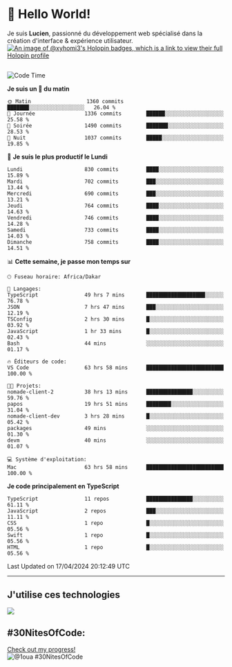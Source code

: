 # 👋 Hello World!

Je suis **Lucien**, passionné du développement web spécialisé dans la création d'interface & expérience utilisateur.
[![An image of @xyhomi3's Holopin badges, which is a link to view their full Holopin profile](https://holopin.me/xyhomi3)](https://holopin.io/@xyhomi3)

##

<!--START_SECTION:waka-->
![Code Time](http://img.shields.io/badge/Code%20Time-971%20hrs%202%20mins-blue)

**Je suis un 🐤 du matin** 

```text
🌞 Matin                  1360 commits        ███████░░░░░░░░░░░░░░░░░░   26.04 % 
🌆 Journée                1336 commits        ██████░░░░░░░░░░░░░░░░░░░   25.58 % 
🌃 Soirée                 1490 commits        ███████░░░░░░░░░░░░░░░░░░   28.53 % 
🌙 Nuit                   1037 commits        █████░░░░░░░░░░░░░░░░░░░░   19.85 % 
```
📅 **Je suis le plus productif le Lundi** 

```text
Lundi                    830 commits         ████░░░░░░░░░░░░░░░░░░░░░   15.89 % 
Mardi                    702 commits         ███░░░░░░░░░░░░░░░░░░░░░░   13.44 % 
Mercredi                 690 commits         ███░░░░░░░░░░░░░░░░░░░░░░   13.21 % 
Jeudi                    764 commits         ████░░░░░░░░░░░░░░░░░░░░░   14.63 % 
Vendredi                 746 commits         ████░░░░░░░░░░░░░░░░░░░░░   14.28 % 
Samedi                   733 commits         ████░░░░░░░░░░░░░░░░░░░░░   14.03 % 
Dimanche                 758 commits         ████░░░░░░░░░░░░░░░░░░░░░   14.51 % 
```


📊 **Cette semaine, je passe mon temps sur** 

```text
🕑︎ Fuseau horaire: Africa/Dakar

💬 Langages: 
TypeScript               49 hrs 7 mins       ███████████████████░░░░░░   76.78 % 
JSON                     7 hrs 47 mins       ███░░░░░░░░░░░░░░░░░░░░░░   12.19 % 
TSConfig                 2 hrs 30 mins       █░░░░░░░░░░░░░░░░░░░░░░░░   03.92 % 
JavaScript               1 hr 33 mins        █░░░░░░░░░░░░░░░░░░░░░░░░   02.43 % 
Bash                     44 mins             ░░░░░░░░░░░░░░░░░░░░░░░░░   01.17 % 

🔥 Éditeurs de code: 
VS Code                  63 hrs 58 mins      █████████████████████████   100.00 % 

🐱‍💻 Projets: 
nomade-client-2          38 hrs 13 mins      ███████████████░░░░░░░░░░   59.76 % 
papos                    19 hrs 51 mins      ████████░░░░░░░░░░░░░░░░░   31.04 % 
nomade-client-dev        3 hrs 28 mins       █░░░░░░░░░░░░░░░░░░░░░░░░   05.42 % 
packages                 49 mins             ░░░░░░░░░░░░░░░░░░░░░░░░░   01.30 % 
devm                     40 mins             ░░░░░░░░░░░░░░░░░░░░░░░░░   01.07 % 

💻 Système d'exploitation: 
Mac                      63 hrs 58 mins      █████████████████████████   100.00 % 
```

**Je code principalement en TypeScript** 

```text
TypeScript               11 repos            ███████████████░░░░░░░░░░   61.11 % 
JavaScript               2 repos             ███░░░░░░░░░░░░░░░░░░░░░░   11.11 % 
CSS                      1 repo              █░░░░░░░░░░░░░░░░░░░░░░░░   05.56 % 
Swift                    1 repo              █░░░░░░░░░░░░░░░░░░░░░░░░   05.56 % 
HTML                     1 repo              █░░░░░░░░░░░░░░░░░░░░░░░░   05.56 % 
```




 Last Updated on 17/04/2024 20:12:49 UTC
<!--END_SECTION:waka-->
---

## J'utilise ces technologies

<p align="left">
  <a href="https://skillicons.dev">
    <img src="https://skillicons.dev/icons?i=ts,js,md,scss,tailwind,react,redux,docker,express,astro,vite,nextjs,vercel,figma,ableton" />
  </a>
</p>

## #30NitesOfCode:
  [Check out my progress!](https://www.codedex.io/@1oua/30-nites-of-code)  
  ![@1oua #30NitesOfCode](https://www.codedex.io/api/petStatus?user=1oua)

